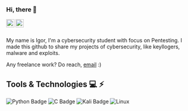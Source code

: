 ### Hi, there 🖖
<a href="https://www.linkedin.com/in/vicente-igor/">
  <img align="left" alt="Igor's LinkedIN" width="22px" src="https://raw.githubusercontent.com/peterthehan/peterthehan/master/assets/linkedin.svg" />
</a>
<a href="https://discord.com/XTW52Kt">
  <img align="left" alt="Igor's Discord" width="22px" src="https://raw.githubusercontent.com/peterthehan/peterthehan/master/assets/discord.svg" />
</a>
</br><br>

My name is Igor, I'm a cybersecurity student with focus on Pentesting. I made this github to share my projects of cybersecurity, like keyllogers, malware and exploits. 

Any freelance work? Do reach, [email](mailto:vicente.igor2@gmail.com) :)

## Tools & Technologies 💻 ⚡
![Python Badge](https://img.shields.io/badge/Python-FFD43B?style=for-the-badge&logo=python&logoColor=darkgreen) ![C Badge](https://img.shields.io/badge/C-00599C?style=for-the-badge&logo=c&logoColor=white) ![Kali Badge](https://img.shields.io/badge/Kali_Linux-557C94?style=for-the-badge&logo=kali-linux&logoColor=white) ![Linux](https://img.shields.io/badge/Linux-FCC624?style=for-the-badge&logo=linux&logoColor=black)




